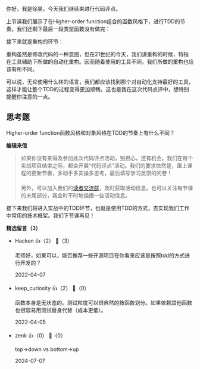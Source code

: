 你好，我是徐昊。今天我们继续来进行代码评点。

上节课我们展示了在Higher-order function组合的函数风格下，进行TDD的节奏。我们还剩下最后一段类型函数没有做完：

接下来就是重构的环节：

重构虽然是修改代码的一种意图，但在21世纪的今天，我们讲重构的时候，特指在工具辅助下所做的自动化重构。因而随着使用的工具不同，我们所做的重构也应该有所不同。

可以说，无论使用什么样的语言，我们都应该找到那个对自动化支持最好的工具，这样才能让整个TDD的过程变得更加顺畅。这也是我在这次代码点评中，想特别提醒你注意的一点。

## 思考题

Higher-order function函数风格和对象风格在TDD的节奏上有什么不同？

**编辑来信**

> 如果你没有来得及参加此次代码评点活动，别担心，还有机会。我们在每个实战项目结束之际，都会开展“代码评点”活动。我们的要求依然是，跟上课程的更新节奏，多动手多实操多思考，最后填写学习反馈的问卷！  
> 　  
> 另外，可以加入我们的[读者交流群](https://jinshuju.net/f/zvOavT)，及时获取活动信息。也可以关注每节课的末尾部分，我会时不时地插播一些活动信息。

接下来我们将进入实战中的TDD环节，也就是使用TDD的方式，去实现我们工作中常用的技术框架。我们下节课再见！
<div><strong>精选留言（3）</strong></div><ul>
<li><span>Hacken</span> 👍（2） 💬（3）<p>老师好，如果可以，能否推荐一些开源项目在你看来应该是按照tdd的方式进行开发的？</p>2022-04-07</li><br/><li><span>keep_curiosity</span> 👍（2） 💬（0）<p>函数本身是无状态的。测试粒度可以很自然的按函数划分。如果依赖其他函数也很容易用测试替身代替（成本更低）。</p>2022-04-05</li><br/><li><span>zenk</span> 👍（0） 💬（0）<p>top-&gt;down vs bottom-&gt;up</p>2024-07-07</li><br/>
</ul>